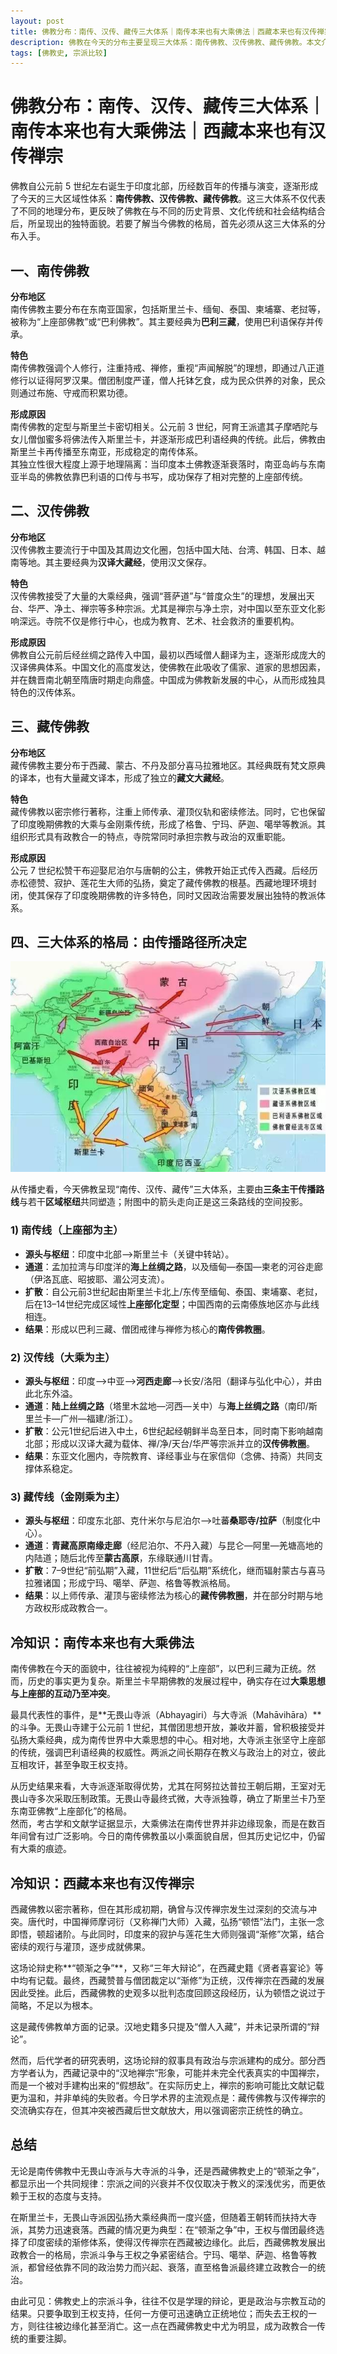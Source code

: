 ```yaml
---
layout: post
title: 佛教分布：南传、汉传、藏传三大体系｜南传本来也有大乘佛法｜西藏本来也有汉传禅宗 
description: 佛教在今天的分布主要呈现三大体系：南传佛教、汉传佛教、藏传佛教。本文介绍三大体系的分布与特色，并补充说明南传佛教与大乘的关系，以及西藏佛教与汉传禅宗的交锋。
tags: [佛教史, 宗派比较]
---
```


# 佛教分布：南传、汉传、藏传三大体系｜南传本来也有大乘佛法｜西藏本来也有汉传禅宗

佛教自公元前 5 世纪左右诞生于印度北部，历经数百年的传播与演变，逐渐形成了今天的三大区域性体系：**南传佛教、汉传佛教、藏传佛教**。这三大体系不仅代表了不同的地理分布，更反映了佛教在与不同的历史背景、文化传统和社会结构结合后，所呈现出的独特面貌。若要了解当今佛教的格局，首先必须从这三大体系的分布入手。

## 一、南传佛教

**分布地区**  
南传佛教主要分布在东南亚国家，包括斯里兰卡、缅甸、泰国、柬埔寨、老挝等，被称为“上座部佛教”或“巴利佛教”。其主要经典为**巴利三藏**，使用巴利语保存并传承。

**特色**  
南传佛教强调个人修行，注重持戒、禅修，重视“声闻解脱”的理想，即通过八正道修行以证得阿罗汉果。僧团制度严谨，僧人托钵乞食，成为民众供养的对象，民众则通过布施、守戒而积累功德。

**形成原因**  
南传佛教的定型与斯里兰卡密切相关。公元前 3 世纪，阿育王派遣其子摩哂陀与女儿僧伽蜜多将佛法传入斯里兰卡，并逐渐形成巴利语经典的传统。此后，佛教由斯里兰卡再传播至东南亚，形成稳定的南传体系。  
其独立性很大程度上源于地理隔离：当印度本土佛教逐渐衰落时，南亚岛屿与东南亚半岛的佛教依靠巴利语的口传与书写，成功保存了相对完整的上座部传统。

## 二、汉传佛教

**分布地区**  
汉传佛教主要流行于中国及其周边文化圈，包括中国大陆、台湾、韩国、日本、越南等地。其主要经典为**汉译大藏经**，使用汉文保存。

**特色**  
汉传佛教接受了大量的大乘经典，强调“菩萨道”与“普度众生”的理想，发展出天台、华严、净土、禅宗等多种宗派。尤其是禅宗与净土宗，对中国以至东亚文化影响深远。寺院不仅是修行中心，也成为教育、艺术、社会救济的重要机构。

**形成原因**  
佛教自公元前后经丝绸之路传入中国，最初以西域僧人翻译为主，逐渐形成庞大的汉译佛典体系。中国文化的高度发达，使佛教在此吸收了儒家、道家的思想因素，并在魏晋南北朝至隋唐时期走向鼎盛。中国成为佛教新发展的中心，从而形成独具特色的汉传体系。

## 三、藏传佛教

**分布地区**  
藏传佛教主要分布于西藏、蒙古、不丹及部分喜马拉雅地区。其经典既有梵文原典的译本，也有大量藏文译本，形成了独立的**藏文大藏经**。

**特色**  
藏传佛教以密宗修行著称，注重上师传承、灌顶仪轨和密续修法。同时，它也保留了印度晚期佛教的大乘与金刚乘传统，形成了格鲁、宁玛、萨迦、噶举等教派。其组织形式具有政教合一的特点，寺院常同时承担宗教与政治的双重职能。

**形成原因**  
公元 7 世纪松赞干布迎娶尼泊尔与唐朝的公主，佛教开始正式传入西藏。后经历赤松德赞、寂护、莲花生大师的弘扬，奠定了藏传佛教的根基。西藏地理环境封闭，使其保存了印度晚期佛教的许多特色，同时又因政治需要发展出独特的教派体系。


## 四、三大体系的格局：由传播路径所决定

![](../images/2025-09-26-16-53-22.png)

从传播史看，今天佛教呈现“南传、汉传、藏传”三大体系，主要由**三条主干传播路线**与若干**区域枢纽**共同塑造；附图中的箭头走向正是这三条路线的空间投影。

### 1) 南传线（上座部为主）

* **源头与枢纽**：印度中北部—>斯里兰卡（关键中转站）。
* **通道**：孟加拉湾与印度洋的**海上丝绸之路**，以及缅甸—泰国—柬老的河谷走廊（伊洛瓦底、昭披耶、湄公河支流）。
* **扩散**：自公元前3世纪起由斯里兰卡北上/东传至缅甸、泰国、柬埔寨、老挝，后在13–14世纪完成区域性**上座部化定型**；中国西南的云南傣族地区亦与此线相连。
* **结果**：形成以巴利三藏、僧团戒律与禅修为核心的**南传佛教圈**。

### 2) 汉传线（大乘为主）

* **源头与枢纽**：印度—>中亚—>**河西走廊**—>长安/洛阳（翻译与弘化中心），并由此北东外溢。
* **通道**：**陆上丝绸之路**（塔里木盆地—河西—关中）与**海上丝绸之路**（南印/斯里兰卡—广州—福建/浙江）。
* **扩散**：公元1世纪后进入中土，6世纪起经朝鲜半岛至日本，同时南下影响越南北部；形成以汉译大藏为载体、禅/净/天台/华严等宗派并立的**汉传佛教圈**。
* **结果**：东亚文化圈内，寺院教育、译经事业与在家信仰（念佛、持斋）共同支撑体系稳定。

### 3) 藏传线（金刚乘为主）

* **源头与枢纽**：印度东北部、克什米尔与尼泊尔—>吐蕃**桑耶寺/拉萨**（制度化中心）。
* **通道**：**青藏高原南缘走廊**（经尼泊尔、不丹入藏）与昆仑—阿里—羌塘高地的内陆道；随后北传至**蒙古高原**，东缘联通川甘青。
* **扩散**：7–9世纪“前弘期”入藏，11世纪后“后弘期”系统化，继而辐射蒙古与喜马拉雅诸国；形成宁玛、噶举、萨迦、格鲁等教派格局。
* **结果**：以上师传承、灌顶与密续修法为核心的**藏传佛教圈**，并在部分时期与地方政权形成政教合一。


## 冷知识：南传本来也有大乘佛法  

南传佛教在今天的面貌中，往往被视为纯粹的“上座部”，以巴利三藏为正统。然而，历史的事实更为复杂。斯里兰卡早期佛教的发展过程中，确实存在过**大乘思想与上座部的互动乃至冲突**。  

最具代表性的事件，是**无畏山寺派（Abhayagiri）与大寺派（Mahāvihāra）**的斗争。无畏山寺建于公元前 1 世纪，其僧团思想开放，兼收并蓄，曾积极接受并弘扬大乘经典，成为南传世界中大乘思想的中心。相对地，大寺派主张坚守上座部的传统，强调巴利语经典的权威性。两派之间长期存在教义与政治上的对立，彼此互相攻讦，甚至争取王权支持。  

从历史结果来看，大寺派逐渐取得优势，尤其在阿努拉达普拉王朝后期，王室对无畏山寺多次采取压制政策。无畏山寺最终式微，大寺派独尊，确立了斯里兰卡乃至东南亚佛教“上座部化”的格局。  
然而，考古学和文献学证据显示，大乘佛法在南传世界并非边缘现象，而是在数百年间曾有过广泛影响。今日的南传佛教虽以小乘面貌自居，但其历史记忆中，仍留有大乘的痕迹。  

## 冷知识：西藏本来也有汉传禅宗  

西藏佛教以密宗著称，但在其形成初期，确曾与汉传禅宗发生过深刻的交流与冲突。唐代时，中国禅师摩诃衍（又称禅门大师）入藏，弘扬“顿悟”法门，主张一念即悟，顿超诸阶。与此同时，印度来的寂护与莲花生大师则强调“渐修”次第，结合密续的观行与灌顶，逐步成就佛果。  

这场论辩史称**“顿渐之争”**，又称“三年大辩论”，在西藏史籍《贤者喜宴论》等中均有记载。最终，西藏赞普与僧团裁定以“渐修”为正统，汉传禅宗在西藏的发展因此受挫。此后，西藏佛教的史观多以批判态度回顾这段经历，认为顿悟之说过于简略，不足以为根本。

这是藏传佛教单方面的记录。汉地史籍多只提及“僧人入藏”，并未记录所谓的“辩论”。

然而，后代学者的研究表明，这场论辩的叙事具有政治与宗派建构的成分。部分西方学者认为，西藏记录中的“汉地禅宗”形象，可能并未完全代表真实的中国禅宗，而是一个被对手建构出来的“假想敌”。在实际历史上，禅宗的影响可能比文献记载更为温和，并非单纯的失败者。今日学术界的主流观点是：藏传佛教与汉传禅宗的交流确实存在，但其冲突被西藏后世文献放大，用以强调密宗正统性的确立。  

## 总结

无论是南传佛教中无畏山寺派与大寺派的斗争，还是西藏佛教史上的“顿渐之争”，都显示出一个共同规律：宗派之间的兴衰并不仅仅取决于教义的深浅优劣，而更依赖于王权的态度与支持。

在斯里兰卡，无畏山寺派因弘扬大乘经典而一度兴盛，但随着王朝转而扶持大寺派，其势力迅速衰落。西藏的情况更为典型：在“顿渐之争”中，王权与僧团最终选择了印度密续的渐修体系，使得汉传禅宗在西藏被边缘化。此后，西藏佛教发展出政教合一的格局，宗派斗争与王权之争紧密结合。宁玛、噶举、萨迦、格鲁等教派，都曾经依靠不同的政治势力而兴起、衰落，直至格鲁派最终建立政教合一的统治。

由此可见：佛教史上的宗派斗争，往往不仅是学理的辩论，更是政治与宗教互动的结果。只要争取到王权支持，任何一方便可迅速确立正统地位；而失去王权的一方，则往往被边缘化甚至消亡。这一点在西藏佛教史中尤为明显，成为政教合一传统的重要注脚。

